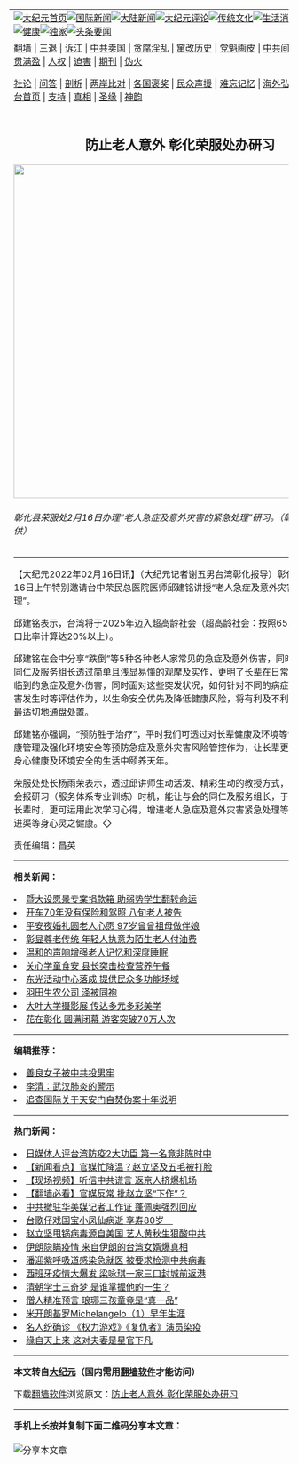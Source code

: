 <a name="1" id="1" target="_blank"></a><span id="1"></span>
<table align=center border="0"><tr><td colspan="2" VALIGN=TOP><a href="https://github.com/ljfxqq3110/djy/blob/master/gb/nf1351518.md#1"><img src="https://raw.githubusercontent.com/ljfxqq3110/www/master/t/djy/1.jpg" title="大纪元首页" alt="大纪元首页"></a><a href="https://github.com/ljfxqq3110/djy/blob/master/gb/n24hr.md#1"><img src="https://raw.githubusercontent.com/ljfxqq3110/www/master/t/djy/3.jpg" title="国际新闻" alt="国际新闻"></a><a href="https://github.com/ljfxqq3110/djy/blob/master/gb/nsc413.md#1"><img src="https://raw.githubusercontent.com/ljfxqq3110/www/master/t/djy/4.jpg" title="大陆新闻" alt="大陆新闻"></a><a href="https://github.com/ljfxqq3110/djy/blob/master/gb/news392.md#1"><img src="https://raw.githubusercontent.com/ljfxqq3110/www/master/t/djy/5.jpg" title="大纪元评论" alt="大纪元评论"></a><a href="https://github.com/ljfxqq3110/djy/blob/master/gb/news2007.md#1"><img src="https://raw.githubusercontent.com/ljfxqq3110/www/master/t/djy/6.jpg" title="传统文化" alt="传统文化"></a><a href="https://github.com/ljfxqq3110/djy/blob/master/gb/news2008.md#1"><img src="https://raw.githubusercontent.com/ljfxqq3110/www/master/t/djy/7.jpg" title="生活消费" alt="生活消费"></a><a href="https://github.com/ljfxqq3110/djy/blob/master/gb/ncyule.md#1"><img src="https://raw.githubusercontent.com/ljfxqq3110/www/master/t/djy/8.jpg" title="娱乐休闲" alt="娱乐休闲"></a><a href="https://github.com/ljfxqq3110/djy/blob/master/gb/nsc1002.md#1"><img src="https://raw.githubusercontent.com/ljfxqq3110/www/master/t/djy/9.jpg" title="健康" alt="健康"></a><a href="https://github.com/ljfxqq3110/djy/blob/master/gb/nf6092.md#1"><img src="https://raw.githubusercontent.com/ljfxqq3110/www/master/t/djy/10a.jpg" title="独家" alt="独家"></a><a href="https://github.com/ljfxqq3110/djy/blob/master/gb/nf4514.md#1"><img src="https://raw.githubusercontent.com/ljfxqq3110/www/master/t/djy/12a.jpg" title="头条要闻" alt="头条要闻"></a></td></tr>
<tr><td colspan="2" VALIGN=TOP><a target="_blank" href="https://github.com/ljfxqq3110/www/blob/master/README.md?zsrh#1">翻墙</a> | <a target="_blank" href="https://github.com/ljfxqq3110/djy/blob/master/gb/nf5657.md#1">三退</a> | <a target="_blank" href="https://github.com/ljfxqq3110/djy/blob/master/gb/nf6124.md#1">诉江</a> | <a target="_blank" href="https://github.com/ljfxqq3110/djy/blob/master/gb/nf1176117.md#1">中共卖国</a> | <a target="_blank" href="https://github.com/ljfxqq3110/djy/blob/master/gb/nf5773.md#1">贪腐淫乱</a> | <a target="_blank" href="https://github.com/ljfxqq3110/djy/blob/master/gb/nf1176115.md#1">窜改历史</a> | <a target="_blank" href="https://github.com/ljfxqq3110/djy/blob/master/gb/nf1176107.md#1">党魁画皮</a> | <a target="_blank" href="https://github.com/ljfxqq3110/djy/blob/master/gb/nf1320400.md#1">中共间谍</a> | <a target="_blank" href="https://github.com/ljfxqq3110/djy/blob/master/gb/nf1176114.md#1">破坏传统</a> | <a target="_blank" href="https://github.com/ljfxqq3110/ntdtv/blob/master/gb/prog447_1.md#1">恶贯满盈</a> | <a target="_blank" href="https://github.com/ljfxqq3110/djy/blob/master/gb/ncid278.md#1">人权</a> | <a target="_blank" href="https://github.com/ljfxqq3110/djy/blob/master/gb/nf1176111.md#1">迫害</a> | <a target="_blank" href="https://gitlab.com/szzdlab/mh-qikan/blob/master/README.md#1">期刊</a> | <a target="_blank" href="https://github.com/ljfxqq3110/djy/blob/master/gb/nf5562.md#1">伪火</a></p><p><a target="_blank" href="https://github.com/ljfxqq3110/djy/blob/master/gb/9p.md#1">社论</a> | <a target="_blank" href="https://github.com/ljfxqq3110/djy/blob/master/gb/nf4378.md#1">问答</a> | <a target="_blank" href="https://github.com/ljfxqq3110/djy/blob/master/gb/nf5792.md#1">剖析</a> | <a target="_blank" href="https://github.com/ljfxqq3110/djy/blob/master/gb/nf5735.md#1">两岸比对</a> | <a target="_blank" href="https://github.com/ljfxqq3110/djy/blob/master/gb/nf6119.md#1">各国褒奖</a> | <a target="_blank" href="https://github.com/ljfxqq3110/djy/blob/master/gb/nf6120.md#1">民众声援</a> | <a target="_blank" href="https://github.com/ljfxqq3110/djy/blob/master/gb/nf1188594.md#1">难忘记忆</a> | <a target="_blank" href="https://github.com/ljfxqq3110/djy/blob/master/gb/nf3180.md#1">海外弘传</a> | <a target="_blank" href="https://github.com/ljfxqq3110/djy/blob/master/gb/nf5410.md#1">万人上访</a> | <a target="_blank" href="https://github.com/ljfxqq3110/www/blob/master/README.md?zsrh#1">平台首页</a> | <a target="_blank" href="https://github.com/ljfxqq3110/djy/blob/master/gb/nf4386.md#1">支持</a> | <a target="_blank" href="https://github.com/ljfxqq3110/djy/blob/master/gb/nf4389.md#1">真相</a> | <a target="_blank" href="https://github.com/ljfxqq3110/djy/blob/master/gb/nf5790.md#1">圣缘</a> | <a target="_blank" href="https://github.com/ljfxqq3110/djy/blob/master/gb/nf4786.md#1">神韵</a></td></tr>
<tr><td VALIGN=TOP width="626"><h2 align=center>防止老人意外 彰化荣服处办研习</h2>
<img width="600" src="https://i.epochtimes.com/assets/uploads/2022/02/id13580340-541024-600x400.jpg" />
<h6>彰化县荣服处2月16日办理“老人急症及意外灾害的紧急处理”研习。（彰化荣服处提供）
</h6>
<hr>
<p>【大纪元2022年02月16日讯】（大纪元记者谢五男台湾<ahref="https://github.com/ljfxqq3110/djy/blob/master/gb/tag/%E5%BD%B0%E5%8C%96.md#1">彰化</a>报导）彰化县<ahref="https://github.com/ljfxqq3110/djy/blob/master/gb/tag/%E8%8D%A3%E6%9C%8D%E5%A4%84.md#1">荣服处</a>于16日上午特别邀请台中荣民总医院医师邱建铭讲授“<ahref="https://github.com/ljfxqq3110/djy/blob/master/gb/tag/%E8%80%81%E4%BA%BA.md#1">老人</a><ahref="https://github.com/ljfxqq3110/djy/blob/master/gb/tag/%E6%80%A5%E7%97%87.md#1">急症</a>及<ahref="https://github.com/ljfxqq3110/djy/blob/master/gb/tag/%E6%84%8F%E5%A4%96%E7%81%BE%E5%AE%B3.md#1">意外灾害</a>的紧急处理”。</p>
<p>邱建铭表示，台湾将于2025年迈入超高龄社会（超高龄社会：按照65岁老年人占人口比率计算达20%以上）。</p>
<p>邱建铭在会中分享“跌倒”等5种各种<ahref="https://github.com/ljfxqq3110/djy/blob/master/gb/tag/%E8%80%81%E4%BA%BA.md#1">老人</a>家常见的<ahref="https://github.com/ljfxqq3110/djy/blob/master/gb/tag/%E6%80%A5%E7%97%87.md#1">急症</a>及意外伤害，同时，让在场的同仁及服务组长透过简单且浅显易懂的观摩及实作，更明了长辈在日常生活中较易面临到的急症及意外伤害，同时面对这些突发状况，如何针对不同的病症征兆及<ahref="https://github.com/ljfxqq3110/djy/blob/master/gb/tag/%E6%84%8F%E5%A4%96%E7%81%BE%E5%AE%B3.md#1">意外灾害</a>发生时等评估作为，以生命安全优先及降低健康风险，将有利及不利患者之因素作最适切地通盘处置。</p>
<p>邱建铭亦强调，“预防胜于治疗”，平时我们可透过对长辈健康及环境等评估，妥采健康管理及强化环境安全等预防急症及意外灾害风险管控作为，让长辈更能安心在自我身心健康及环境安全的生活中颐养天年。</p>
<p><ahref="https://github.com/ljfxqq3110/djy/blob/master/gb/tag/%E8%8D%A3%E6%9C%8D%E5%A4%84.md#1">荣服处</a>处长杨雨荣表示，透过邱讲师生动活泼、精彩生动的教授方式，利用此次服务会报研习（服务体系专业训练）时机，能让与会的同仁及服务组长，于服务荣民（眷）长辈时，更可运用此次学习心得，增进老人急症及意外灾害紧急处理等知能，进而促进渠等身心灵之健康。◇</p>
<p>责任编辑：昌英</p>

<hr>


<strong>相关新闻：</strong>
<li><a href="https://github.com/ljfxqq3110/djy/blob/master/gb/21/11/1/n13345003.md#1">暨大设愿景专案捐款箱 助弱势学生翻转命运</a></li>
<li><a href="https://github.com/ljfxqq3110/djy/blob/master/gb/22/2/3/n13553553.md#1">开车70年没有保险和驾照 八旬老人被告</a></li>
<li><a href="https://github.com/ljfxqq3110/djy/blob/master/gb/22/2/5/n13556870.md#1">平安夜婚礼圆老人心愿 97岁曾曾祖母做伴娘</a></li>
<li><a href="https://github.com/ljfxqq3110/djy/blob/master/gb/22/2/12/n13572268.md#1">彰显尊老传统 年轻人执意为陌生老人付油费</a></li>
<li><a href="https://github.com/ljfxqq3110/djy/blob/master/gb/22/2/14/n13575871.md#1">温和的声响增强老人记忆和深度睡眠</a></li>
<li><a href="https://github.com/ljfxqq3110/djy/blob/master/gb/22/2/16/n13580332.md#1">关心学童食安 县长突击检查营养午餐</a></li>
<li><a href="https://github.com/ljfxqq3110/djy/blob/master/gb/22/2/15/n13578015.md#1">东光活动中心落成 提供民众多功能场域</a></li>
<li><a href="https://github.com/ljfxqq3110/djy/blob/master/gb/22/2/15/n13577855.md#1">羽田生农公司 泽被同袍</a></li>
<li><a href="https://github.com/ljfxqq3110/djy/blob/master/gb/22/2/15/n13577851.md#1">大叶大学摄影展 传达多元多彩美学</a></li>
<li><a href="https://github.com/ljfxqq3110/djy/blob/master/gb/22/2/14/n13575308.md#1">花在彰化 圆满闭幕   游客突破70万人次</a></li>
<hr>


<strong>编辑推荐：</strong>
<li><a href="https://github.com/upjkzu3674/djy/blob/master/gb/13/9/29/n3974789.md?dfh#1" target="_blank">善良女子被中共投男牢</a></li><li><a href="https://github.com/tsiac2612/djy/blob/master/gb/20/2/10/n11859230.md#1" target="_blank">李清：武汉肺炎的警示</a></li><li><a href="https://github.com/tsiac2612/djy/blob/master/gb/11/1/21/n3149437.md#1" target="_blank">追查国际关于天安门自焚伪案十年说明</a></li>
<hr>

<strong>热门新闻：</strong>
<li><a href="https://github.com/ljfxqq3110/djy/blob/master/gb/20/3/16/n11943195.md#1">日媒体人评台湾防疫2大功臣 第一名竟非陈时中</a></li>
<li><a href="https://github.com/ljfxqq3110/djy/blob/master/gb/20/3/16/n11945071.md#1">【新闻看点】官媒忙降温？赵立坚及五毛被打脸</a></li>
<li><a href="https://github.com/ljfxqq3110/djy/blob/master/gb/20/3/17/n11946346.md#1">【现场视频】听信中共谎言 返京人挤爆机场</a></li>
<li><a href="https://github.com/ljfxqq3110/djy/blob/master/gb/20/3/17/n11945722.md#1">【翻墙必看】官媒反常 批赵立坚“下作”？</a></li>
<li><a href="https://github.com/ljfxqq3110/djy/blob/master/gb/20/3/17/n11948259.md#1">中共撤驻华美媒记者工作证 蓬佩奥强烈回应</a></li>
<li><a href="https://github.com/ljfxqq3110/djy/blob/master/gb/20/3/17/n11946544.md#1">台歌仔戏国宝小凤仙病逝 享寿80岁　</a></li>
<li><a href="https://github.com/ljfxqq3110/djy/blob/master/gb/20/3/15/n11942589.md#1">赵立坚甩锅病毒源自美国 艺人黄秋生狠酸中共</a></li>
<li><a href="https://github.com/ljfxqq3110/djy/blob/master/gb/20/3/17/n11947993.md#1">伊朗隐瞒疫情 来自伊朗的台湾女婿爆真相</a></li>
<li><a href="https://github.com/ljfxqq3110/djy/blob/master/gb/20/3/15/n11942781.md#1">潘迎紫呼吸道感染急就医 被要求检测中共病毒</a></li>
<li><a href="https://github.com/ljfxqq3110/djy/blob/master/gb/20/3/15/n11942415.md#1">西班牙疫情大爆发 梁咏琪一家三口封城前返港</a></li>
<li><a href="https://github.com/ljfxqq3110/djy/blob/master/gb/20/3/11/n11933369.md#1">清朝学士三奇梦 是谁掌握他的一生？</a></li>
<li><a href="https://github.com/ljfxqq3110/djy/blob/master/gb/20/3/11/n11933376.md#1">僧人精准预言 琅琊三孩童竟是“真一品”</a></li>
<li><a href="https://github.com/ljfxqq3110/djy/blob/master/gb/13/1/31/n3790016.md#1">米开朗基罗Michelangelo（1）早年生涯</a></li>
<li><a href="https://github.com/ljfxqq3110/djy/blob/master/gb/20/3/17/n11946008.md#1">名人纷确诊 《权力游戏》《复仇者》演员染疫</a></li>
<li><a href="https://github.com/ljfxqq3110/djy/blob/master/gb/20/3/12/n11936269.md#1">缘自天上来 这对夫妻是星官下凡</a></li>
<hr>

<strong>本文转自<a href="https://www.epochtimes.com">大纪元</a>（国内需用<a href="https://github.com/ljfxqq3110/www/blob/master/README.md#8">翻墙软件</a>才能访问）</strong><p>下载<a href="https://github.com/ljfxqq3110/www/blob/master/README.md#8">翻墙软件</a>浏览原文：<a href="https://www.epochtimes.com/gb/22/2/16/n13580338.htm">防止老人意外 彰化荣服处办研习</a></p><hr>

<strong>手机上长按并复制下面二维码分享本文章：</strong><br><br><img src="https://chart.apis.google.com/chart?cht=qr&chs=240x240&choe=UTF-8&chld=M|2&chl=https://github.com/ljfxqq3110/djy/blob/master/gb/22/2/16/n13580338.md%231" title="分享本文章"></td><td VALIGN=TOP><a href="https://github.com/ljfxqq3110/djy/blob/master/gb/16/1/21/n4622075.md?dfh#1" target="_blank"><img src="https://raw.githubusercontent.com/ljfxqq3110/djy/master/gb/300/wei-f1.jpg" title="中共的伪火骗局"  alt="中共的伪火骗局"></a><br><a href="https://github.com/ljfxqq3110/www/blob/master/README.md?dfh#9" target="_blank"><img src="https://raw.githubusercontent.com/ljfxqq3110/djy/master/gb/300/yong-h.jpg" title="永恒的见证"  alt="永恒的见证"></a><br><a href="https://github.com/ljfxqq3110/djy/blob/master/gb/13/9/29/n3974789.md?dfh#1" target="_blank"><img src="https://raw.githubusercontent.com/ljfxqq3110/djy/master/gb/300/shang-lnz.jpg" title="善良女子被中共投男牢"  alt="善良女子被中共投男牢"></a><br><a href="https://github.com/ljfxqq3110/djy/blob/master/gb/16/3/16/n4663449.md?dfh#1" target="_blank"><img src="https://raw.githubusercontent.com/ljfxqq3110/djy/master/gb/300/huo-z3.jpg" title="警卫目击活摘器官"  alt="警卫目击活摘器官"></a><br><a href="https://github.com/ljfxqq3110/djy/blob/master/gb/16/8/7/n8177641.md?dfh#1" target="_blank"><img src="https://raw.githubusercontent.com/ljfxqq3110/djy/master/gb/300/huo-z4.jpg" title="证人描述活摘恐怖"  alt="证人描述活摘恐怖"></a><br><a href="https://github.com/ljfxqq3110/djy/blob/master/gb/10/4/19/n2881569.md?dfh#1" target="_blank"><img src="https://raw.githubusercontent.com/ljfxqq3110/djy/master/gb/300/huo-z1.jpg" title="揭开活摘器官黑幕"  alt="揭开活摘器官黑幕"></a><br><a href="https://github.com/ljfxqq3110/djy/blob/master/gb/10/11/7/n3077476.md?dfh#1" target="_blank"><img src="https://raw.githubusercontent.com/ljfxqq3110/djy/master/gb/300/ma-ks.jpg" title="马克思的成魔之路"  alt="马克思的成魔之路"></a><br><a href="https://github.com/ljfxqq3110/djy/blob/master/gb/14/6/9/n4173977.md?dfh#1" target="_blank"><img src="https://raw.githubusercontent.com/ljfxqq3110/djy/master/gb/300/chang-zs.jpg" title="藏字石 蕴天机"  alt="藏字石 蕴天机"></a><br><a href="https://github.com/ljfxqq3110/djy/blob/master/gb/18/5/10/n10381511.md?dfh#1" target="_blank"><img src="https://raw.githubusercontent.com/ljfxqq3110/djy/master/gb/300/st1.jpg" title="关注三亿人三退"  alt="关注三亿人三退"></a><br><a href="https://github.com/ljfxqq3110/djy/blob/master/gb/18/3/21/n10237682.md?dfh#1" target="_blank"><img src="https://raw.githubusercontent.com/ljfxqq3110/djy/master/gb/300/jie-t.jpg" title="解体中共复兴中华"  alt="解体中共复兴中华"></a><br><a href="https://github.com/ljfxqq3110/djy/blob/master/gb/9/2/9/n2422991.md?dfh#1" target="_blank"><img src="https://raw.githubusercontent.com/ljfxqq3110/djy/master/gb/300/gao-zs.jpg" title="中共迫害良心律师"  alt="中共迫害良心律师"></a><br><a href="https://github.com/ljfxqq3110/djy/blob/master/gb/18/12/9/n10900044.md?dfh#1" target="_blank"><img src="https://raw.githubusercontent.com/ljfxqq3110/djy/master/gb/300/sj1.jpg" title="三百多万人举报江泽民"  alt="三百多万人举报江泽民"></a><br><a href="https://github.com/ljfxqq3110/djy/blob/master/gb/18/8/28/n10672014.md?dfh#1" target="_blank"><img src="https://raw.githubusercontent.com/ljfxqq3110/djy/master/gb/300/sj2.jpg" title="这些官员为何起诉江泽民"  alt="这些官员为何起诉江泽民"></a><br><a href="https://github.com/ljfxqq3110/djy/blob/master/gb/8/12/18/n2367165.md?dfh#1" target="_blank"><img src="https://raw.githubusercontent.com/ljfxqq3110/djy/master/gb/300/liangan.jpg" title="海峡两岸的强烈对比"  alt="海峡两岸的强烈对比"></a><br><a href="https://github.com/ljfxqq3110/djy/blob/master/gb/15/12/10/n4593139.md?dfh#1" target="_blank"><img src="https://raw.githubusercontent.com/ljfxqq3110/djy/master/gb/300/jia-ndzl.jpg" title="加拿大总理的贺信"  alt="加拿大总理的贺信"></a><br><a href="https://github.com/ljfxqq3110/djy/blob/master/gb/11/6/17/n3289382.md?dfh#1" target="_blank"><img src="https://raw.githubusercontent.com/ljfxqq3110/djy/master/gb/300/xiao-wd.jpg" title="探寻真相兼听则明"  alt="探寻真相兼听则明"></a><br><a href="https://github.com/ljfxqq3110/djy/blob/master/gb/18/10/27/n10812623.md?dfh#1" target="_blank"><img src="https://raw.githubusercontent.com/ljfxqq3110/djy/master/gb/300/yindu.jpg" title="印度媒体报道东方"  alt="印度媒体报道东方"></a><br><a href="https://github.com/ljfxqq3110/djy/blob/master/gb/18/6/9/n10469652.md?dfh#1" target="_blank"><img src="https://raw.githubusercontent.com/ljfxqq3110/djy/master/gb/300/xie-j.jpg" title="不一样的海外校园"  alt="不一样的海外校园"></a><br><a href="https://github.com/ljfxqq3110/djy/blob/master/gb/7/4/5/n1669415.md?dfh#1" target="_blank"><img src="https://raw.githubusercontent.com/ljfxqq3110/djy/master/gb/300/li-up.jpg" title="从大师到徒弟的传奇"  alt="从大师到徒弟的传奇"></a><br><a href="https://github.com/ljfxqq3110/djy/blob/master/gb/17/5/26/n9191512.md?dfh#1" target="_blank"><img src="https://raw.githubusercontent.com/ljfxqq3110/djy/master/gb/300/zfl2.jpg" title="亿万人与东方一本奇书"  alt="亿万人与东方一本奇书"></a><br><a href="https://github.com/ljfxqq3110/djy/blob/master/gb/13/11/27/n4020290.md?dfh#1" target="_blank"><img src="https://raw.githubusercontent.com/ljfxqq3110/djy/master/gb/300/zhen-h.jpg" title="大陆见不到的震撼场面"  alt="大陆见不到的震撼场面"></a><br><a href="https://github.com/ljfxqq3110/djy/blob/master/gb/15/7/17/n4482910.md?dfh#1" target="_blank"><img src="https://raw.githubusercontent.com/ljfxqq3110/djy/master/gb/300/dalu-sk.jpg" title="人心向善 大陆当初盛况"  alt="人心向善 大陆当初盛况"></a><br><a href="https://github.com/ljfxqq3110/djy/blob/master/gb/19/1/5/n10955468.md?dfh#1" target="_blank"><img src="https://raw.githubusercontent.com/ljfxqq3110/djy/master/gb/300/zfl1.jpg" title="追寻真理 这书讲什么"  alt="追寻真理 这书讲什么"></a><br><a href="https://github.com/ljfxqq3110/www/blob/master/README.md?dfh#1" target="_blank"><img src="https://raw.githubusercontent.com/ljfxqq3110/djy/master/gb/300/fq1.jpg" title="下载免费翻墙软件"  alt="下载免费翻墙软件"></a><br></td></tr></table>

